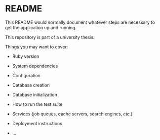 # README

This README would normally document whatever steps are necessary to get the
application up and running.

This repository is part of a university thesis.

Things you may want to cover:

* Ruby version

* System dependencies

* Configuration

* Database creation

* Database initialization

* How to run the test suite

* Services (job queues, cache servers, search engines, etc.)

* Deployment instructions

* ...


